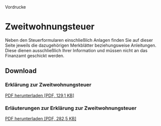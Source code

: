 


Vordrucke

Zweitwohnungsteuer
==================

Neben den Steuerformularen einschließlich Anlagen finden Sie auf dieser Seite jeweils die dazugehörigen Merkblätter beziehungsweise Anleitungen. Diese dienen ausschließlich Ihrer Information und müssen nicht an das Finanzamt geschickt werden.

Download
--------

### Erklärung zur Zweitwohnungsteuer

[PDF herunterladen [PDF, 129,1 KB]](/resource/blob/207458/0bf398e309b6290fc0f5f7acd48739ff/zwwohst-01-zweitwohnungsteuererklaerung-data.pdf)

### Erläuterungen zur Erklärung zur Zweitwohnungsteuer

[PDF herunterladen [PDF, 282,5 KB]](/resource/blob/207460/be76deedbee6871fec0847fa09afd42c/zwwohst-02-erlaeuterungen-zur-zweitwohnungssteuererklaerung-pdf-data.pdf)

